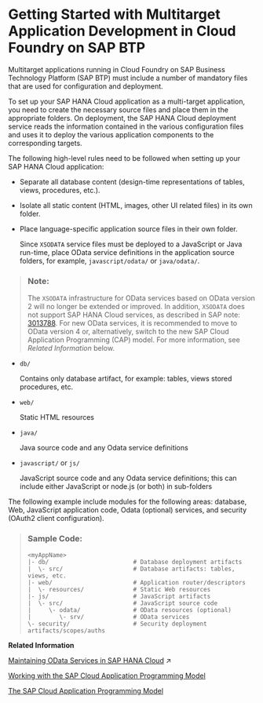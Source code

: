 <!-- loio7f681c32c2a34735ad85e4ab403f8c26 -->

# Getting Started with Multitarget Application Development in Cloud Foundry on SAP BTP

Multitarget applications running in Cloud Foundry on SAP Business Technology Platform \(SAP BTP\) must include a number of mandatory files that are used for configuration and deployment.

To set up your SAP HANA Cloud application as a multi-target application, you need to create the necessary source files and place them in the appropriate folders. On deployment, the SAP HANA Cloud deployment service reads the information contained in the various configuration files and uses it to deploy the various application components to the corresponding targets.

The following high-level rules need to be followed when setting up your SAP HANA Cloud application:

-   Separate all database content \(design-time representations of tables, views, procedures, etc.\).
-   Isolate all static content \(HTML, images, other UI related files\) in its own folder.
-   Place language-specific application source files in their own folder.

    Since `XSODATA` service files must be deployed to a JavaScript or Java run-time, place OData service definitions in the application source folders, for example, `javascript/odata/` or `java/odata/`.


> ### Note:  
> The `XSODATA` infrastructure for OData services based on OData version 2 will no longer be extended or improved. In addition, `XSODATA` does not support SAP HANA Cloud services, as described in SAP note: [3013788](https://launchpad.support.sap.com/#/notes/3013788). For new OData services, it is recommended to move to OData version 4 or, alternatively, switch to the new SAP Cloud Application Programming \(CAP\) model. For more information, see *Related Information* below.

-   `db/`

    Contains only database artifact, for example: tables, views stored procedures, etc.

-   `web/`

    Static HTML resources

-   `java/`

    Java source code and any Odata service definitions

-   `javascript/` or `js/`

    JavaScript source code and any Odata service definitions; this can include either JavaScript or node.js \(or both\) in sub-folders


The following example include modules for the following areas: database, Web, JavaScript application code, Odata \(optional\) services, and security \(OAuth2 client configuration\).



> ### Sample Code:  
> ```
> <myAppName>
> |- db/                        # Database deployment artifacts
> |  \- src/                    # Database artifacts: tables, views, etc.
> |- web/                       # Application router/descriptors
> |  \- resources/              # Static Web resources
> |- js/                        # JavaScript artifacts
> |  \- src/                    # JavaScript source code
> |     \- odata/               # OData resources (optional)
> |        \- srv/              # OData services
> \- security/                  # Security deployment artifacts/scopes/auths
> 
> ```

**Related Information**  


[Maintaining OData Services in SAP HANA Cloud](https://help.sap.com/viewer/b9902c314aef4afb8f7a29bf8c5b37b3/2023_2_QRC/en-US/78606fc13a6b41e5b654ca5f289351ca.html "Define OData services for your Java and JavaScript multitarget applications in SAP HANA Cloud.") :arrow_upper_right:

[Working with the SAP Cloud Application Programming Model](working-with-the-sap-cloud-application-programming-model-166f4fb.md "Create a business application using the SAP Cloud Application Programming model.")

[The SAP Cloud Application Programming Model](https://cap.cloud.sap/docs)

